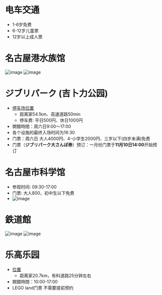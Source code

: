 # 电车交通
- 1-6岁免费
- 6-12岁儿童票
- 12岁以上成人票

# 名古屋港水族馆
![image](https://github.com/user-attachments/assets/efc36ba1-846b-4a06-a30c-f5421fa4fbc1)
![image](https://github.com/user-attachments/assets/e395ef52-6dad-44c4-a789-ee88fec32e66)

# ジブリパーク (吉卜力公园)
- [停车场位置](https://maps.app.goo.gl/AmzWBoDAFSM5QP598)
  - 距离家54.1km、高速道路50min
  - 停车费: 平日500円、休日1000円
- 開館時間：周六日9:00～17:00
- 各个设施的最终入场时间为16:30
- 门票：周六日 大人4000円、4-小学生2000円、三岁以下(四岁未满)免费
- 门票（**ジブリパーク大さんぽ券**）预订：一月份门票于**11月10日14:00**开始预订

# 名古屋市科学馆
- 参观时间: 09:30-17:00
- 门票: 大人800，初中生以下免费
- ![image](https://github.com/user-attachments/assets/fe36b474-892d-4b13-9889-9b22fc38970e)

# 鉄道館
![image](https://github.com/user-attachments/assets/c8d57c2d-9196-4f90-a935-252210d6cda7)
![image](https://github.com/user-attachments/assets/7412075c-0c8f-46c3-808d-7cef0724f009)




# 乐高乐园
- [位置](https://maps.app.goo.gl/4wB22q6sTJD7oBQ96)
  - 距离家20.7km，有料道路25分钟左右
- 開館時間：10:00-17:00
- LEGO land门票 不需要提前预约
